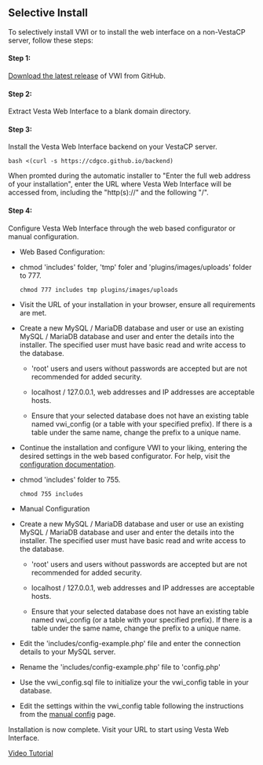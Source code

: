 ## Selective Install
To selectively install VWI or to install the web interface on a non-VestaCP server, follow these steps:


#### Step 1:
[Download the latest release](https://github.com/cdgco/VestaWebInterface/archive/v2.2.0.zip) of VWI from GitHub.

#### Step 2:
Extract Vesta Web Interface to a blank domain directory.

#### Step 3:
Install the Vesta Web Interface backend on your VestaCP server.
```shell
bash <(curl -s https://cdgco.github.io/backend)
```
  
When promted during the automatic installer to "Enter the full web address of your installation", enter the URL where Vesta Web Interface will be accessed from, including the "http(s)://" and the following "/".

#### Step 4:
Configure Vesta Web Interface through the web based configurator or manual configuration.

* Web Based Configuration:
    
 - chmod 'includes' folder, 'tmp' foler and 'plugins/images/uploads' folder to 777.
    ```shell
    chmod 777 includes tmp plugins/images/uploads
    ```
  
 - Visit the URL of your installation in your browser, ensure all requirements are met.

 - Create a new MySQL / MariaDB database and user or use an existing MySQL / MariaDB database and user and enter the details into the installer. The specified user must have basic read and write access to the database.

   - 'root' users and users without passwords are accepted but are not recommended for added security. 

   - localhost / 127.0.0.1, web addresses and IP addresses are acceptable hosts. 

   - Ensure that your selected database does not have an existing table named vwi_config (or a table with your specified prefix). If there is a table under the same name, change the prefix to a unique name.

  - Continue the installation and configure VWI to your liking, entering the desired settings in the web based configurator. For help, visit the [configuration documentation](web-config).

  - chmod 'includes' folder to 755.
    ```shell
    chmod 755 includes
    ```
* Manual Configuration

 - Create a new MySQL / MariaDB database and user or use an existing MySQL / MariaDB database and user and enter the details into the installer. The specified user must have basic read and write access to the database.

   - 'root' users and users without passwords are accepted but are not recommended for added security. 

   - localhost / 127.0.0.1, web addresses and IP addresses are acceptable hosts. 

   - Ensure that your selected database does not have an existing table named vwi_config (or a table with your specified prefix). If there is a table under the same name, change the prefix to a unique name.

 - Edit the 'includes/config-example.php' file and enter the connection details to your MySQL server.
 
 - Rename the 'includes/config-example.php' file to 'config.php'
 
 - Use the vwi_config.sql file to initialize your the vwi_config table in your database.
 
 - Edit the settings within the vwi_config table following the instructions from the [manual config](manual-config) page.

Installation is now complete. Visit your URL to start using Vesta Web Interface.


[Video Tutorial](https://www.youtube.com/watch?v=L73EDpc0H9Q&list=PL4JkcC_rCsyf9ha5OBrWqDS4xWC3hZgfz)
